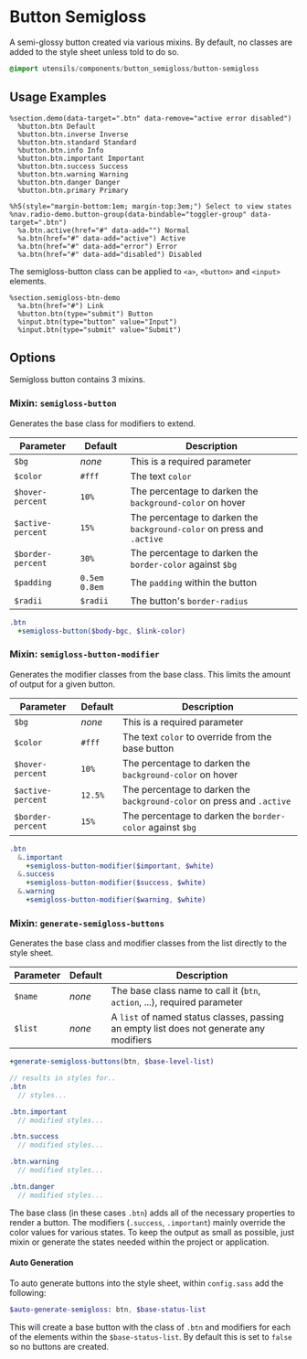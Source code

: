 
# Button Semigloss
A semi-glossy button created via various mixins. By default, no classes
are added to the style sheet unless told to do so.

```sass
@import utensils/components/button_semigloss/button-semigloss
```

## Usage Examples

<!--~ markup/button-semigloss.html.haml -->
```haml
%section.demo(data-target=".btn" data-remove="active error disabled")
  %button.btn Default
  %button.btn.inverse Inverse
  %button.btn.standard Standard
  %button.btn.info Info
  %button.btn.important Important
  %button.btn.success Success
  %button.btn.warning Warning
  %button.btn.danger Danger
  %button.btn.primary Primary

%h5(style="margin-bottom:1em; margin-top:3em;") Select to view states
%nav.radio-demo.button-group(data-bindable="toggler-group" data-target=".btn")
  %a.btn.active(href="#" data-add="") Normal
  %a.btn(href="#" data-add="active") Active
  %a.btn(href="#" data-add="error") Error
  %a.btn(href="#" data-add="disabled") Disabled
```
<!-- end -->

The semigloss-button class can be applied to `<a>`, `<button>` and `<input>` elements.

```haml
%section.semigloss-btn-demo
  %a.btn(href="#") Link
  %button.btn(type="submit") Button
  %input.btn(type="button" value="Input")
  %input.btn(type="submit" value="Submit")
```


## Options
Semigloss button contains 3 mixins. 

### Mixin: `semigloss-button`

Generates the base class for modifiers to extend.

Parameter          | Default          | Description
------------------ | ---------------- | -------------------------------------------
`$bg`              | _none_           | This is a required parameter
`$color`           | `#fff`           | The text `color`
`$hover-percent`   | `10%`            | The percentage to darken the `background-color` on hover
`$active-percent`  | `15%`            | The percentage to darken the `background-color` on press and `.active`
`$border-percent`  | `30%`            | The percentage to darken the `border-color` against `$bg`
`$padding`         | `0.5em 0.8em`    | The `padding` within the button
`$radii`           | `$radii`         | The button's `border-radius`

```sass
.btn
  +semigloss-button($body-bgc, $link-color)
```

### Mixin: `semigloss-button-modifier`

Generates the modifier classes from the base class. This limits the
amount of output for a given button.

Parameter          | Default          | Description
------------------ | ---------------- | -------------------------------------------
`$bg`              | _none_           | This is a required parameter
`$color`           | `#fff`           | The text `color` to override from the base button
`$hover-percent`   | `10%`            | The percentage to darken the `background-color` on hover
`$active-percent`  | `12.5%`          | The percentage to darken the `background-color` on press and `.active`
`$border-percent`  | `15%`            | The percentage to darken the `border-color` against `$bg`

```sass
.btn
  &.important
    +semigloss-button-modifier($important, $white)
  &.success
    +semigloss-button-modifier($success, $white)
  &.warning
    +semigloss-button-modifier($warning, $white)
```

### Mixin: `generate-semigloss-buttons`

Generates the base class and modifier classes from the list directly to
the style sheet.

Parameter          | Default          | Description
------------------ | ---------------- | -------------------------------------------
`$name`            | _none_           | The base class name to call it (`btn`, `action`, ...), required parameter
`$list`            | _none_           | A `list` of named status classes, passing an empty list does not generate any modifiers


```sass
+generate-semigloss-buttons(btn, $base-level-list)

// results in styles for..
.btn
  // styles...

.btn.important
  // modified styles...

.btn.success
  // modified styles...

.btn.warning
  // modified styles...

.btn.danger
  // modified styles...
```

The base class (in these cases `.btn`) adds all of the necessary
properties to render a button. The modifiers (`.success`, `.important`)
mainly override the color values for various states. To keep the output
as small as possible, just mixin or generate the states needed within the
project or application.

#### Auto Generation
To auto generate buttons into the style sheet, within `config.sass` add
the following:

```sass
$auto-generate-semigloss: btn, $base-status-list
```

This will create a base button with the class of `.btn` and
modifiers for each of the elements within the `$base-status-list`. By
default this is set to `false` so no buttons are created.


